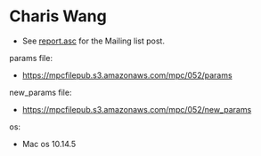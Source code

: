 # Charis Wang
* See [report.asc](./report.asc) for the Mailing list post.

params file:
* https://mpcfilepub.s3.amazonaws.com/mpc/052/params

new_params file:
* https://mpcfilepub.s3.amazonaws.com/mpc/052/new_params

os: 
* Mac os 10.14.5
